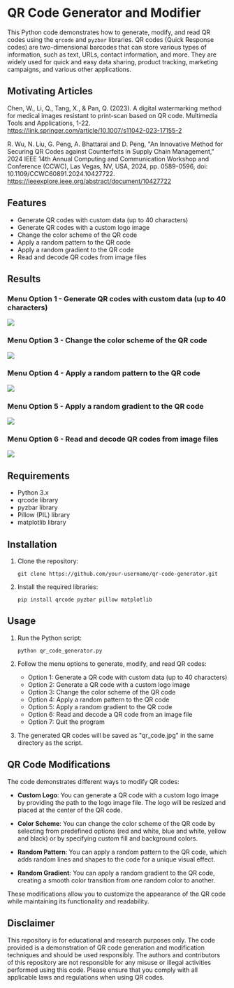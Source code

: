 # QR Code Generator and Modifier

This Python code demonstrates how to generate, modify, and read QR codes using the `qrcode` and `pyzbar` libraries. QR codes (Quick Response codes) are two-dimensional barcodes that can store various types of information, such as text, URLs, contact information, and more. They are widely used for quick and easy data sharing, product tracking, marketing campaigns, and various other applications.

## Motivating Articles

Chen, W., Li, Q., Tang, X., & Pan, Q. (2023). A digital watermarking method for medical images resistant to print-scan based on QR code. Multimedia Tools and Applications, 1-22. https://link.springer.com/article/10.1007/s11042-023-17155-2

R. Wu, N. Liu, G. Peng, A. Bhattarai and D. Peng, "An Innovative Method for Securing QR Codes against Counterfeits in Supply Chain Management," 2024 IEEE 14th Annual Computing and Communication Workshop and Conference (CCWC), Las Vegas, NV, USA, 2024, pp. 0589-0596, doi: 10.1109/CCWC60891.2024.10427722. https://ieeexplore.ieee.org/abstract/document/10427722

## Features

- Generate QR codes with custom data (up to 40 characters)
- Generate QR codes with a custom logo image
- Change the color scheme of the QR code
- Apply a random pattern to the QR code
- Apply a random gradient to the QR code
- Read and decode QR codes from image files

## Results

### Menu Option 1 - Generate QR codes with custom data (up to 40 characters)
![](https://github.com/ericyoc/qr_code_demo_poc/blob/main/figure_1_qr_code.jpg)

### Menu Option 3 - Change the color scheme of the QR code
![](https://github.com/ericyoc/qr_code_demo_poc/blob/main/figure_2_qr_code.jpg)

### Menu Option 4 - Apply a random pattern to the QR code
![](https://github.com/ericyoc/qr_code_demo_poc/blob/main/figure_3_qr_code.jpg)

### Menu Option 5 - Apply a random gradient to the QR code
![](https://github.com/ericyoc/qr_code_demo_poc/blob/main/figure_4_qr_code.jpg)

### Menu Option 6 - Read and decode QR codes from image files
![](https://github.com/ericyoc/qr_code_demo_poc/blob/main/figure_5_qr_code.jpg)

## Requirements

- Python 3.x
- qrcode library
- pyzbar library
- Pillow (PIL) library
- matplotlib library

## Installation

1. Clone the repository:
   ```
   git clone https://github.com/your-username/qr-code-generator.git
   ```

2. Install the required libraries:
   ```
   pip install qrcode pyzbar pillow matplotlib
   ```

## Usage

1. Run the Python script:
   ```
   python qr_code_generator.py
   ```

2. Follow the menu options to generate, modify, and read QR codes:
   - Option 1: Generate a QR code with custom data (up to 40 characters)
   - Option 2: Generate a QR code with a custom logo image
   - Option 3: Change the color scheme of the QR code
   - Option 4: Apply a random pattern to the QR code
   - Option 5: Apply a random gradient to the QR code
   - Option 6: Read and decode a QR code from an image file
   - Option 7: Quit the program

3. The generated QR codes will be saved as "qr_code.jpg" in the same directory as the script.

## QR Code Modifications

The code demonstrates different ways to modify QR codes:

- **Custom Logo**: You can generate a QR code with a custom logo image by providing the path to the logo image file. The logo will be resized and placed at the center of the QR code.

- **Color Scheme**: You can change the color scheme of the QR code by selecting from predefined options (red and white, blue and white, yellow and black) or by specifying custom fill and background colors.

- **Random Pattern**: You can apply a random pattern to the QR code, which adds random lines and shapes to the code for a unique visual effect.

- **Random Gradient**: You can apply a random gradient to the QR code, creating a smooth color transition from one random color to another.

These modifications allow you to customize the appearance of the QR code while maintaining its functionality and readability.

## Disclaimer

This repository is for educational and research purposes only. The code provided is a demonstration of QR code generation and modification techniques and should be used responsibly. The authors and contributors of this repository are not responsible for any misuse or illegal activities performed using this code. Please ensure that you comply with all applicable laws and regulations when using QR codes.
